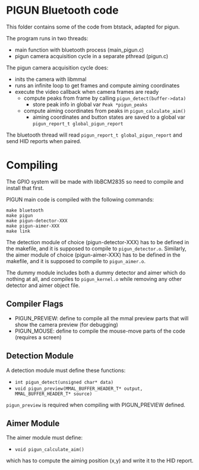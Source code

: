 # PIGUN Bluetooth code

This folder contains some of the code from btstack, adapted for pigun.

The program runs in two threads:

- main function with bluetooth process (main_pigun.c)
- pigun camera acquisition cycle in a separate pthread (pigun.c)

The pigun camera acquisition cycle does:
- inits the camera with libmmal
- runs an infinite loop to get frames and compute aiming coordinates
- execute the video callback when camera frames are ready
  - compute peaks from frame by calling `pigun_detect(buffer->data)`
    - store peak info in global var `Peak *pigun_peaks`
  - compute aiming coordinates from peaks in `pigun_calculate_aim()`
    - aiming coordinates and button states are saved to a global var `pigun_report_t global_pigun_report`
   
The bluetooth thread will read `pigun_report_t global_pigun_report` and send HID reports when paired.


# Compiling

The GPIO system will be made with libBCM2835 so need to compile and install that first.

PIGUN main code is compiled with the following commands:

```
make bluetooth
make pigun
make pigun-detector-XXX
make pigun-aimer-XXX
make link
```

The detection module of choice (pigun-detector-XXX) has to be defined in the makefile, and it is supposed to compile to `pigun_detector.o`.
Similarly, the aimer module of choice (pigun-aimer-XXX) has to be defined in the makefile, and it is supposed to compile to `pigun_aimer.o`.

The dummy module includes both a dummy detector and aimer which do nothing at all, and compiles to `pigun_kernel.o` while removing any other detector and aimer object file.

## Compiler Flags

- PIGUN_PREVIEW: define to compile all the mmal preview parts that will show the camera preview (for debugging)
- PIGUN_MOUSE: define to compile the mouse-move parts of the code (requires a screen)


## Detection Module

A detection module must define these functions:

- `int pigun_detect(unsigned char* data)`
- `void pigun_preview(MMAL_BUFFER_HEADER_T* output, MMAL_BUFFER_HEADER_T* source)`

`pigun_preview` is required when compiling with PIGUN_PREVIEW defined.


## Aimer Module

The aimer module must define:

- `void pigun_calculate_aim()`

which has to compute the aiming position (x,y) and write it to the HID report.